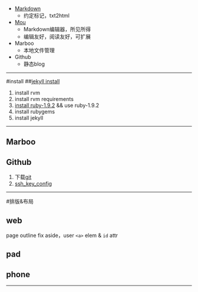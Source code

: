 
* [Markdown][]
	* 约定标记，txt2html	
* [Mou][]
	* Markdown编辑器，所见所得
	* 编辑友好，阅读友好，可扩展
* Marboo
	* 本地文件管理
* Github
	* 静态blog
	
---
#install
##[jekyll install][3]
1. install rvm
2. install rvm requirements
2. [install ruby-1.9.2][4] && use ruby-1.9.2
3. install rubygems
4. install jekyll


---
## Marboo


## Github
1. 下载[git][1]
2. [ssh_key_config][2]

	
---
#排版&布局

## web
page outline fix aside，user `<a>` elem & `id` attr


## pad

## phone
---
[Markdown]: http://wowubuntu.com/markdown/#editor
[Mou]: http://mouapp.com
[3]: http://zaxon.github.com/jekyll/2012/05/21/new-post/
[1]: https://code.google.com/p/git-osx-installer/downloads/list?can=3&q=&sort=-uploaded&colspec=Filename+Summary+Uploaded+Size+DownloadCount
[2]: http://blog.csdn.net/sniffer12345/article/details/7529703
[mac_dev]: https://developer.apple.com/devcenter/mac/index.action
[4]: https://rvm.io/rubies/rubygems/